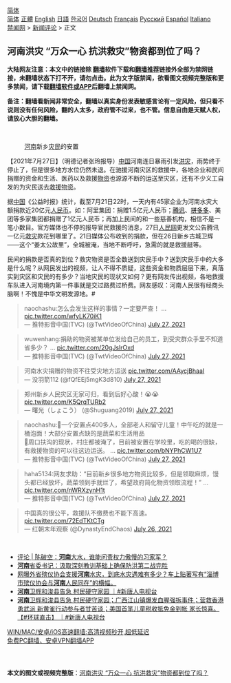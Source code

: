 <!-- 面包屑导航 --> <div class="breadcrumb"><!-- GTranslate: https://gtranslate.io/ -->  <div class="switcher notranslate">  <div class="selected">  <a href="#" onclick="return false;"> 简体</a>  </div>  <div class="option">  <a href="https://www.bannedbook.org" onclick="doGTranslate('zh-CN|zh-CN');jQuery('div.switcher div.selected a').html(jQuery(this).html());return false;" title="简体中文" class="nturl selected"> 简体</a>  <a href="https://www.bannedbook.org/zh-tw/" onclick="doGTranslate('zh-CN|zh-TW');jQuery('div.switcher div.selected a').html(jQuery(this).html());return false;" title="繁體中文" class="nturl"> 正體</a>  <a href="https://www.bannedbook.org/en/" onclick="doGTranslate('zh-CN|en');jQuery('div.switcher div.selected a').html(jQuery(this).html());return false;" title="English" class="nturl"> English</a>  <a href="https://www.bannedbook.org/ja/" onclick="doGTranslate('zh-CN|ja');jQuery('div.switcher div.selected a').html(jQuery(this).html());return false;" title="日本語" class="nturl"> 日語</a>  <a href="https://www.bannedbook.org/ko/" onclick="doGTranslate('zh-CN|ko');jQuery('div.switcher div.selected a').html(jQuery(this).html());return false;" title="한국어" class="nturl"> 한국어</a>  <a href="https://www.bannedbook.org/de/" onclick="doGTranslate('zh-CN|de');jQuery('div.switcher div.selected a').html(jQuery(this).html());return false;" title="Deutsch" class="nturl"> Deutsch</a>  <a href="https://www.bannedbook.org/fr/" onclick="doGTranslate('zh-CN|fr');jQuery('div.switcher div.selected a').html(jQuery(this).html());return false;" title="Français" class="nturl"> Français</a>  <a href="https://www.bannedbook.org/ru/" onclick="doGTranslate('zh-CN|ru');jQuery('div.switcher div.selected a').html(jQuery(this).html());return false;" title="Русский" class="nturl"> Русский</a>  <a href="https://www.bannedbook.org/es/" onclick="doGTranslate('zh-CN|es');jQuery('div.switcher div.selected a').html(jQuery(this).html());return false;" title="Español" class="nturl"> Español</a>  <a href="https://www.bannedbook.org/it/" onclick="doGTranslate('zh-CN|it');jQuery('div.switcher div.selected a').html(jQuery(this).html());return false;" title="Italiano" class="nturl"> Italiano</a>  </div>  </div>      <div class='breadcrumb-sub'><!-- Breadcrumb NavXT 6.3.0 --> <a href="https://www.bannedbook.org/" class="home">禁闻网</a> &gt; <a href="https://www.bannedbook.org/bnews/comments/" class="category">新闻评论</a> &gt; 正文</div></div><h2>河南洪灾 “万众一心 抗洪救灾”物资都到位了吗？</h2> <p class="notice"><b>大陆网友注意：本文中的链接除 <a href="https://github.com/bannedbook/fanqiang" >翻墙</a>软件下载和<a href="https://github.com/killgcd/justmysocks/blob/master/README.md">翻墙推荐</a>链接外全部为禁网链接，未翻墙状态下打不开，请勿点击。此为文字版禁闻，欲看图文视频完整版和更多禁闻，请下载<a href="https://github.com/bannedbook/fanqiang">翻墙软件或APP</a>后翻墙上禁闻网。</p><p>备注：翻墙看新闻非常安全，翻墙以真实身份发表敏感言论有一定风险，但只看不说则没有任何风险，翻的人太多，政府管不过来，也不管。信息自由是天赋人权，请放心大胆的翻墙。</b></p>  <div class="entry"> <br /> <figure><a href="https://i0.wp.com/upload-images-bucket-v64rleca837do.s3.eu-west-1.amazonaws.com/wp-content/uploads/2021/07/27144101/Screen-Shot-2021-07-28-at-12.45.20-am.png?fit=631%2C721&#038;ssl=1" data-caption="河南新乡灾民的安置"></a><figcaption class="wp-caption-text"><a href="https://www.bannedbook.org/bnews/tag/%e6%b2%b3%e5%8d%97/" class="st_tag internal_tag" rel="tag" title="标签 河南 下的日志">河南</a>新乡<a href="https://www.bannedbook.org/bnews/tag/%E7%81%BE%E6%B0%91/" class="st_tag internal_tag" rel="tag" title="标签 灾民 下的日志">灾民</a>的安置</figcaption></figure> <p>【2021年7月27日】（明德记者张玲报导）<span class='wp_keywordlink_affiliate'><a href="https://www.bannedbook.org/" title="中国" target="_blank">中国</a></span>河南连日暴雨引发<a href="https://www.bannedbook.org/bnews/tag/%e6%b4%aa%e7%81%be/" class="st_tag internal_tag" rel="tag" title="标签 洪灾 下的日志">洪灾</a>，雨势终于停止了，但是很多地方水位仍然未退。在驰援河南灾区的救援中，各地企业和民间捐赠的资金和生活、医药以及救援<a href="https://www.bannedbook.org/bnews/tag/%E7%89%A9%E8%B5%84/" class="st_tag internal_tag" rel="tag" title="标签 物资 下的日志">物资</a>也源源不断的运送至灾区，还有不少义工自发的为灾民送去<a href="https://www.bannedbook.org/bnews/tag/%E6%95%91%E6%8F%B4%E7%89%A9%E8%B5%84/" class="st_tag internal_tag" rel="tag" title="标签 救援物资 下的日志">救援物资</a>。</p> <p>据<a href="https://www.bannedbook.org/bnews/tag/%E4%B8%AD%E5%9B%BD/" class="st_tag internal_tag" rel="tag" title="标签 中国 下的日志">中国</a>《公益时报》统计，截至7月21日22时，一天内有45家企业为河南水灾大额捐款近20亿元<a href="https://www.bannedbook.org/bnews/tag/%e4%ba%ba%e6%b0%91%e5%b8%81/" class="st_tag internal_tag" rel="tag" title="标签 人民币 下的日志">人民币</a>。如：阿里集团：捐赠1.5亿元人民币；<a style="color: #000000;" href="http://stock.finance.sina.com.cn/hkstock/quotes/00700.html">腾讯</a>、<a style="color: #000000;" href="http://stock.finance.sina.com.cn/usstock/quotes/PDD.html">拼多多</a>、美团等多家集团都捐赠了1亿元人民币；再加上民间的和一些慈善机构，相信不是一笔小数目。官方媒体也不停的报导官民救援的消息，27日<a href="https://www.bannedbook.org/bnews/tag/%e4%ba%ba%e6%b0%91%e7%bd%91/" class="st_tag internal_tag" rel="tag" title="标签 人民网 下的日志">人民网</a>更发文公告腾讯一亿元<a href="https://www.bannedbook.org/bnews/tag/%E6%95%91%E7%81%BE/" class="st_tag internal_tag" rel="tag" title="标签 救灾 下的日志">救灾</a>款花到哪里了。21日媒体公布收到的捐款，但在26日新乡古城卫辉——这个“姜太公故里”，全城被淹，当地不断呼吁，急需的就是救援艇等。</p>  <p>民间的捐款是否真的到位？救灾物资是否全数送到灾民手中？送到灾民手中的大多是什么呢？从网民发出的视频，让人不得不质疑，这些资金和物质层层下来，真落实到灾区和灾民的有多少？当地灾民的现状又如何？更有网友传出视频，各地救援车队进入河南境内第一件事就是交过路费过桥费。网友感叹：河南人民很有经商头脑啊！不愧是中华文明发源地。#</p> <blockquote class="twitter-tweet" data-width="550" data-dnt="true"> naochashu:怎么会发生这样的事情？一定要严查！ … <a href="https://t.co/wfyLK70iK1">pic.twitter.com/wfyLK70iK1</a><br/> &mdash; 推特影音中国(TVC) (@TwtVideoOfChina) <a href="https://twitter.com/TwtVideoOfChina/status/1419928867607879714?ref_src=twsrc%5Etfw">July 27, 2021</a><br/> </blockquote> <blockquote class="twitter-tweet" data-width="550" data-dnt="true"> wuwenhang:捐助的物资被某单位发给自己的员工，到受灾群众手里不知道省多少？ … <a href="https://t.co/20gJslrOxd">pic.twitter.com/20gJslrOxd</a><br/> &mdash; 推特影音中国(TVC) (@TwtVideoOfChina) <a href="https://twitter.com/TwtVideoOfChina/status/1419930643572662287?ref_src=twsrc%5Etfw">July 27, 2021</a><br/> </blockquote> <blockquote class="twitter-tweet" data-width="550" data-dnt="true"> 河南水灾捐赠的物资不往受灾地方运送 <a href="https://t.co/AAycjBhaaI">pic.twitter.com/AAycjBhaaI</a><br/> &mdash; 没羽箭112 (@fQfEEj5mgK3d810) <a href="https://twitter.com/fQfEEj5mgK3d810/status/1419941284039507972?ref_src=twsrc%5Etfw">July 27, 2021</a><br/> </blockquote> <blockquote class="twitter-tweet" data-width="550" data-dnt="true"> 郑州新乡人民灾区无家可归，看到后好心酸！😭😭 <a href="https://t.co/K5QrqTURb2">pic.twitter.com/K5QrqTURb2</a><br/> &mdash; 曙光（しょこう） (@Shuguang2019) <a href="https://twitter.com/Shuguang2019/status/1419982381402890240?ref_src=twsrc%5Etfw">July 27, 2021</a><br/> </blockquote> <blockquote class="twitter-tweet" data-width="550" data-dnt="true"> naochashu:🔹一个安置点400多人，全部老人和留守儿童！中午吃的就是一桶泡面！大部分安置点缺的是蔬菜和生活用品 <br />🔹周口扶沟的现状，村庄都被淹了，目前被安置在学校里，吃的喝的很缺，有救援物资的可以往这边运送。 … <a href="https://t.co/bNYPhCW1U7">pic.twitter.com/bNYPhCW1U7</a><br/> &mdash; 推特影音中国(TVC) (@TwtVideoOfChina) <a href="https://twitter.com/TwtVideoOfChina/status/1419928744932872194?ref_src=twsrc%5Etfw">July 27, 2021</a><br/> </blockquote> <blockquote class="twitter-tweet" data-width="550" data-dnt="true"> haha5134:网友求助：“目前新乡很多地方物资比较多，但是领取麻烦，馒头都已经放坏，蔬菜领到手就烂了，希望政府简化物资领取流程！” … <a href="https://t.co/nWRXzynH1t">pic.twitter.com/nWRXzynH1t</a><br/> &mdash; 推特影音中国(TVC) (@TwtVideoOfChina) <a href="https://twitter.com/TwtVideoOfChina/status/1419934480631013415?ref_src=twsrc%5Etfw">July 27, 2021</a><br/> </blockquote> <blockquote class="twitter-tweet" data-width="550" data-dnt="true"> 中国真的很公平，救援队不缴费也不能下高速。 <a href="https://t.co/72EdTKtCTg">pic.twitter.com/72EdTKtCTg</a><br/> &mdash; 红朝末年观察 (@DynastyEndChaos) <a href="https://twitter.com/DynastyEndChaos/status/1419668855052410881?ref_src=twsrc%5Etfw">July 26, 2021</a><br/> </blockquote> <p>&nbsp;</p>  <ul class='op-related-articles' title='相关阅读'> <li><a href='https://www.bannedbook.org/bnews/ssgc/20210727/1595266.html' target='_blank'>评论 | 陈破空：<b>河南</b>大水，谁能问责权力傲慢的习家军？</a></li> <li><a href='https://www.bannedbook.org/bnews/baitai/20210727/1595213.html' target='_blank'><b>河南</b>省委书记：汲取深刻教训基础上确保防洪第二战完胜</a></li> <li><a href='https://www.bannedbook.org/bnews/bannedvideo/20210727/1595212.html' target='_blank'>网曝外省殡仪协会支援<b>河南</b>水灾，到底水灾遇难有多少？车上贴著写有“淄博市殡仪协会与<b>河南</b>人民同在”的横幅。</a></li> <li><a href='https://www.bannedbook.org/bnews/bannedvideo/20210727/1595199.html' target='_blank'><b>河南</b>卫辉和浚县告急 村民硬守家园 ｜#新唐人电视台</a></li> <li><a href='https://www.bannedbook.org/bnews/bannedvideo/20210727/1595193.html' target='_blank'><b>河南</b>卫辉和浚县告急 村民硬守家园；广西江山镇爆发血腥强拆事件；营救香港勇武派 新黄雀行动参与者甘苦谈；美国首笔儿童税收抵免金到帐 家长惊喜。【#环球直击】 ｜#新唐人电视台</a></li> </ul> <p class="texttj"> <a href="https://github.com/bannedbook/fanqiang/wiki/V2ray%E6%9C%BA%E5%9C%BA" target="_blank">WIN/MAC/安卓/iOS高速翻墙:高清视频秒开,超低延迟</a><br/> <a href="https://github.com/bannedbook/fanqiang/wiki/%E7%A6%81%E9%97%BB%E7%BD%91%E5%AE%89%E5%8D%93%E7%BF%BB%E5%A2%99%E6%96%B0%E9%97%BBAPP" target="_blank">免费PC翻墙、安卓VPN翻墙APP</a></p><p>&nbsp;</p> <a name='sharetosocial'></a>  <div style="margin-bottom:5px;padding-bottom:5px;clear:both"> <div id="archive-pix-1" class="banner-ads"> <!-- AuctionX Display platform tag START --> <div id="26318x728x90x621x_ADSLOT2" clicktrack="%%CLICK_URL_ESC%%"></div> <!-- AuctionX Display platform tag END --> </div> <div id="archive-pix-2" class="banner-ads"> <!-- AuctionX Display platform tag START --> <div id="26315x300x250x621x_ADSLOT2" clicktrack="%%CLICK_URL_ESC%%"></div> <!-- AuctionX Display platform tag END --> </div> </div>  <div id="archive-pix-1" class="banner-ads"> <!-- AuctionX Display platform tag START --> <div id="26318x728x90x621x_ADSLOT3" clicktrack="%%CLICK_URL_ESC%%"></div> <!-- AuctionX Display platform tag END --> </div> <div><b>本文的图文或视频完整版</b>：<a href='https://www.bannedbook.org/bnews/comments/20210727/1595284.html'>河南洪灾 “万众一心 抗洪救灾”物资都到位了吗？</a></div>  </div><!--END ENTRY--> 